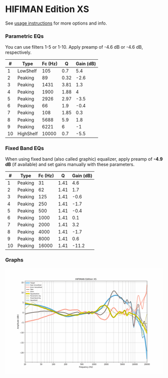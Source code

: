 # HIFIMAN Edition XS
See [usage instructions](https://github.com/jaakkopasanen/AutoEq#usage) for more options and info.

### Parametric EQs
You can use filters 1-5 or 1-10. Apply preamp of -4.6 dB or -4.6 dB, respectively.

|   # | Type      |   Fc (Hz) |    Q |   Gain (dB) |
|-----|-----------|-----------|------|-------------|
|   1 | LowShelf  |       105 | 0.7  |         5.4 |
|   2 | Peaking   |        89 | 0.32 |        -2.6 |
|   3 | Peaking   |      1431 | 3.81 |         1.3 |
|   4 | Peaking   |      1900 | 1.88 |         4   |
|   5 | Peaking   |      2926 | 2.97 |        -3.5 |
|   6 | Peaking   |        66 | 1.9  |        -0.4 |
|   7 | Peaking   |       108 | 1.85 |         0.3 |
|   8 | Peaking   |      5688 | 5.9  |         1.8 |
|   9 | Peaking   |      6221 | 6    |        -1   |
|  10 | HighShelf |     10000 | 0.7  |        -5.5 |

### Fixed Band EQs
When using fixed band (also called graphic) equalizer, apply preamp of **-4.9 dB** (if available) and set gains manually with these parameters.

|   # | Type    |   Fc (Hz) |    Q |   Gain (dB) |
|-----|---------|-----------|------|-------------|
|   1 | Peaking |        31 | 1.41 |         4.6 |
|   2 | Peaking |        62 | 1.41 |         1.7 |
|   3 | Peaking |       125 | 1.41 |        -0.6 |
|   4 | Peaking |       250 | 1.41 |        -1.7 |
|   5 | Peaking |       500 | 1.41 |        -0.4 |
|   6 | Peaking |      1000 | 1.41 |         0.1 |
|   7 | Peaking |      2000 | 1.41 |         3.2 |
|   8 | Peaking |      4000 | 1.41 |        -1.7 |
|   9 | Peaking |      8000 | 1.41 |         0.6 |
|  10 | Peaking |     16000 | 1.41 |       -11.2 |

### Graphs
![](./HIFIMAN%20Edition%20XS.png)
